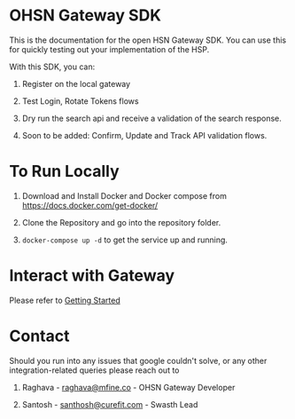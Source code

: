 OHSN Gateway SDK
================

This is the documentation for the open HSN Gateway SDK. You can use this for quickly testing out your implementation of the HSP.

With this SDK, you can:

1.  Register on the local gateway

2.  Test Login, Rotate Tokens flows

3.  Dry run the search api and receive a validation of the search response.

4.  Soon to be added: Confirm, Update and Track API validation flows.

To Run Locally
==============

1.  Download and Install Docker and Docker compose from <https://docs.docker.com/get-docker/>

2.  Clone the Repository and go into the repository folder.

3.  `docker-compose up -d` to get the service up and running.

Interact with Gateway
=====================
Please refer to [Getting Started](getting_started.md)

Contact
=======

Should you run into any issues that google couldn't solve, or any other integration-related queries please reach out to 

1.  Raghava - <raghava@mfine.co> - OHSN Gateway Developer

2.  Santosh - <santhosh@curefit.com> - Swasth Lead
